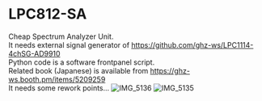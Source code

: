 # LPC812-SA
Cheap Spectrum Analyzer Unit.<br>
It needs external signal generator of https://github.com/ghz-ws/LPC1114-4chSG-AD9910 <br>
Python code is a software frontpanel script.<br>
Related book (Japanese) is available from https://ghz-ws.booth.pm/items/5209259 <br>
It needs some rework points...
![IMG_5136](https://github.com/ghz-ws/LPC812-SA/assets/52226620/97291350-d575-4e8f-abac-44c2714812f0)
![IMG_5135](https://github.com/ghz-ws/LPC812-SA/assets/52226620/3d8dc342-c41f-43bc-abad-4ae790e17b4b)
